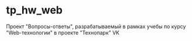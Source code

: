 # tp_hw_web
Проект "Вопросы-ответы", разрабатываемый в рамках учебы по курсу "Web-технологии" в проекте "Технопарк" VK
